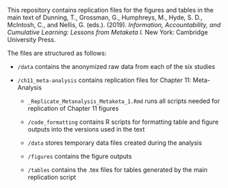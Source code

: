 This repository contains replication files for the figures and tables in the main text of Dunning, T., Grossman, G., Humphreys, M., Hyde, S. D., McIntosh, C., and Nellis, G. (eds.). (2019). *Information, Accountability, and Cumulative Learning: Lessons from Metaketa I.* New York: Cambridge University Press.

The files are structured as follows:

* `/data` contains the anonymized raw data from each of the six studies

* `/ch11_meta-analysis` contains replication files for Chapter 11: Meta-Analysis 

	* `_Replicate_Metanalysis_Metaketa_1.Rmd` runs all scripts needed for replication of Chapter 11 figures

	* `/code_formatting` contains R scripts for formatting table and figure outputs into the versions used in the text

	*  `/data` stores temporary data files created during the analysis

	* `/figures` contains the figure outputs

	* `/tables` contains the .tex files for tables generated by the main replication script


